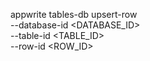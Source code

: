 appwrite tables-db upsert-row \
    --database-id <DATABASE_ID> \
    --table-id <TABLE_ID> \
    --row-id <ROW_ID>
